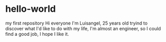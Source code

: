 # hello-world
my first repository
Hi everyone
I'm Luisangel, 25 years old tryind to discover what I'd like to do with my life, I'm almost an engineer, so I could find a good job, I hope I like it. 
